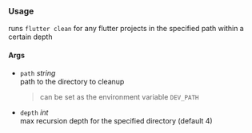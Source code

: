 ### Usage
runs `flutter clean` for any flutter projects in the specified path within a certain depth

#### Args
- `path` *string* <br />
    path to the directory to cleanup<br />
    > can be set as the environment variable `DEV_PATH`
- `depth` *int*<br />
    max recursion depth for the specified directory (default 4)
